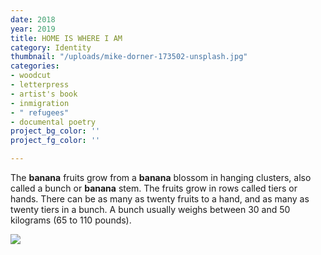 ```yaml
---
date: 2018
year: 2019
title: HOME IS WHERE I AM
category: Identity
thumbnail: "/uploads/mike-dorner-173502-unsplash.jpg"
categories:
- woodcut
- letterpress
- artist's book
- inmigration
- " refugees"
- documental poetry
project_bg_color: ''
project_fg_color: ''

---
```

The **banana** fruits grow from a **banana** blossom in hanging clusters, also called a bunch or **banana** stem. The fruits grow in rows called tiers or hands. There can be as many as twenty fruits to a hand, and as many as twenty tiers in a bunch. A bunch usually weighs between 30 and 50 kilograms (65 to 110 pounds).

![](/uploads/mike-dorner-173502-unsplash.jpg)